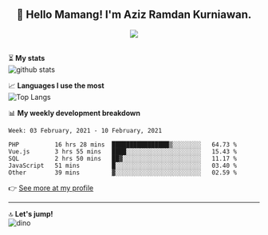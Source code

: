 <h2 align="center">👋 Hello Mamang! I'm Aziz Ramdan Kurniawan.</h2>  
<p align="center">
  <img src="https://komarev.com/ghpvc/?username=azizramdan"> <br><br>
</p>
    
⏳ **My stats**  
![github stats](https://github-readme-stats.vercel.app/api?username=azizramdan&show_icons=true&count_private=true&title_color=000&hide_border=true&hide_title=true)  

📈 **Languages I use the most**  
![Top Langs](https://github-readme-stats.vercel.app/api/top-langs/?username=azizramdan&layout=compact&langs_count=6&hide=tsql&hide_border=true&hide_title=true&exclude_repo=Futsal-Go,Futsal-Go-Admin,Sistem-Informasi-Sensus-Harian-Rawat-Inap)  

📊 **My weekly development breakdown**
<!--START_SECTION:waka-->
```text
Week: 03 February, 2021 - 10 February, 2021

PHP          16 hrs 28 mins  ████████████████▒░░░░░░░░   64.73 % 
Vue.js       3 hrs 55 mins   ████░░░░░░░░░░░░░░░░░░░░░   15.43 % 
SQL          2 hrs 50 mins   ██▓░░░░░░░░░░░░░░░░░░░░░░   11.17 % 
JavaScript   51 mins         █░░░░░░░░░░░░░░░░░░░░░░░░   03.40 % 
Other        39 mins         ▓░░░░░░░░░░░░░░░░░░░░░░░░   02.59 % 
```
<!--END_SECTION:waka-->
👉 [See more at my profile](https://wakatime.com/@azizramdan)
***
🔝 **Let's jump!**  
![dino](https://raw.githubusercontent.com/azizramdan/azizramdan/master/dino.gif)  
